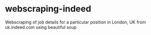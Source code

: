# webscraping-indeed
Webscraping of job details for a particular position in London, UK from uk.indeed.com using beautiful soup
